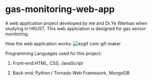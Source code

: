 # gas-monitoring-web-app
A web application project developed by me and Dr.Ye Wenhao when studying in HKUST. This web applciation is designed for gas sensor monitoring. 


How the web application works:
![ezgif com-gif-maker](https://user-images.githubusercontent.com/70568099/134768464-5831683c-028d-4bf9-8017-691a58813f3e.gif)



Programming Languages used for this project:


  1. Front-end:HTML, CSS, JavaScript
    
  2. Back-end: Python / Tornado Web Framework, MongoDB

